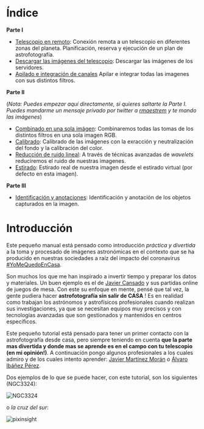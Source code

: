 # Índice

**Parte I**

* [Telescopio en remoto](telescopio.html): Conexión remota a un telescopio en diferentes zonas del planeta. Planificación, reserva y ejecución de un plan de astrofotografía.
* [Descargar las imágenes del telescopio](descarga.html): Descargar las imágenes de los servidores.
* [Apilado e integración de canales](procesado_apilado.html) Apilar e integrar todas las imagenes con sus distintos filtros.
  
  
**Parte II**

(*Nota: Puedes empezar aquí directamente, si quieres saltarte la Parte I. Puedes mandarme un mensaje privado por twitter a [rmaestrem](https://twitter.com/rmaestrem) y te mando las imágenes*)

  * [Combinado en una sola imágen](procesado_combinado.html): Combinaremos todas las tomas de los distintos filtros en una sola imagen RGB.
  * [Calibrado](procesado_calibrado.html): Calibrado de las imágenes con la exracción y neutralización del fondo y la calibración del color.
  * [Reducción de ruido lineal](procesado_rn.html): A través de técnicas avanzadas de *wavelets* reduciremos el ruido de nuestras imagenes.
  * [Estirado](estirado.html): Estirado real de nuestra imagen desde el estirado virtual (por defecto en esta imagen).
  
  
**Parte III**

  * [Identificación y anotaciones](identificacion.html): Identificación y anotación de los objetos capturados en la imagen.



# Introducción

Este pequeño manual está pensado como introducción _práctica y divertida_ a la toma y procesado de imágenes astronómicas en el contexto que se ha producido en nuestras sociedades a raíz del impacto del coronavirus [#YoMeQuedoEnCasa](https://twitter.com/search?q=%23YoMeQuedoEnCasa&src=typed_query).

Son muchos los que me han inspirado a invertir tiempo y preparar los datos y materiales. Un buen ejemplo es el de [Javier Cansado](https://twitter.com/cansado2/status/1239894169365209088) y sus partidas online de juegos de mesa. Con este su enfoque en mente, pensé que tal vez, la gente pudiera hacer **astrofotografía sin salir de CASA** ! Es en realidad como trabajan los astrónomos y astrofísicos profesionales cuando realizan sus investigaciones, ya que se necesitan equipos muy precisos y con tecnologías avanzadas que son gestionados y mantenidos en centros específicos.

Este pequeño tutorial está pensado para tener un primer contacto con la astrofotografía desde casa, pero siempre teniendo en cuenta **que la parte mas divertida y donde mas se aprende es en el campo con tu telescopio (en mi opinión!)**. A continuación pongo algunos profesionales a los cuales admiro y de los cuales intento aprender: [Javier Martínez Morán](https://twitter.com/jmartinezmoran) o [Álvaro Ibáñez Pérez](https://twitter.com/kokehtz).

Dos ejemplos de lo que se puede hacer, con este tutorial, son los siguientes (NGC3324):


![NGC3324](img/NGC3324_annotated.jpg)

o *la cruz del sur*:

![pixinsight](img/pixinsight/imagesolver_cruz_del_sur_final.jpg)
